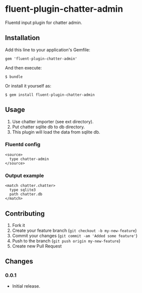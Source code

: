 # fluent-plugin-chatter-admin

Fluentd input plugin for chatter admin.

## Installation

Add this line to your application's Gemfile:

    gem 'fluent-plugin-chatter-admin'

And then execute:

    $ bundle

Or install it yourself as:

    $ gem install fluent-plugin-chatter-admin

## Usage

1. Use chatter importer (see ext directory).
2. Put chatter sqlite db to db directory.
3. This plugin will load the data from sqlite db.

### Fluentd config

    <source>
      type chatter-admin
    </source>

### Output example

    <match chatter.chatter>
      type sqlite3
      path chatter.db
    </match>

## Contributing

1. Fork it
2. Create your feature branch (`git checkout -b my-new-feature`)
3. Commit your changes (`git commit -am 'Added some feature'`)
4. Push to the branch (`git push origin my-new-feature`)
5. Create new Pull Request

## Changes

### 0.0.1

* Initial release.
